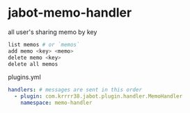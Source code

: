# jabot-memo-handler

all user's sharing memo by key

```sh
list memos # or `memos`
add memo <key> <memo>
delete memo <key>
delete all memos
```

plugins.yml
```yml
handlers: # messages are sent in this order
  - plugin: com.krrrr38.jabot.plugin.handler.MemoHandler
    namespace: memo-handler
```
